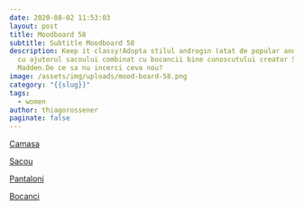 ```yaml
---
date: 2020-08-02 11:53:03
layout: post
title: Moodboard 58
subtitle: Subtitle Moodboard 58
description: Keep it classy!Adopta stilul androgin (atat de popular anul acesta)
  cu ajutorul sacoului combinat cu bocancii bine cunoscutului creator Steve
  Madden.De ce sa nu incerci ceva nou?
image: /assets/img/uploads/mood-board-58.png
category: "{{slug}}"
tags:
  - women
author: thiagorossener
paginate: false
---
```

[Camasa](http://bit.do/fG9X6)

[Sacou](http://bit.do/fG9Yf)

[Pantaloni](http://bit.do/fG9Yb)

[Bocanci](http://bit.do/fG9Yd)